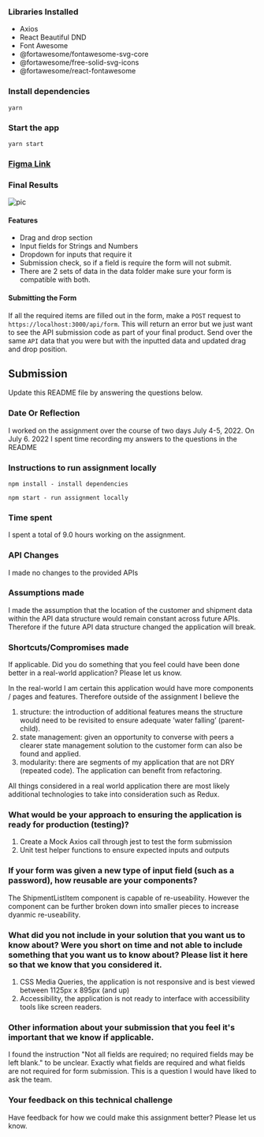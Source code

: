 ### Libraries Installed

- Axios
- React Beautiful DND
- Font Awesome
- @fortawesome/fontawesome-svg-core
- @fortawesome/free-solid-svg-icons
- @fortawesome/react-fontawesome

### Install dependencies

```
yarn
```

### Start the app

```
yarn start
```

### [Figma Link](https://www.figma.com/file/CkOra5bdQoqkejhX77P3eq/Dynamic-Form?node-id=0%3A1)

### Final Results
![pic](https://i.imgur.com/hy4byFj.gif)

#### Features
- Drag and drop section
- Input fields for Strings and Numbers
- Dropdown for inputs that require it
- Submission check, so if a field is require the form will not submit.
- There are 2 sets of data in the data folder make sure your form is compatible with both.

#### Submitting the Form
If all the required items are filled out in the form, make a `POST` request to `https://localhost:3000/api/form`. This will return an error but we just want to see the API submission code as part of your final product. Send over the same `API` data that you were but with the inputted data and updated drag and drop position.

## Submission

Update this README file by answering the questions below.

### Date Or Reflection

I worked on the assignment over the course of two days July 4-5, 2022.
On July 6. 2022 I spent time recording my answers to the questions in the README

### Instructions to run assignment locally

```
npm install - install dependencies
```

```
npm start - run assignment locally
```

### Time spent

I spent a total of 9.0 hours working on the assignment.

### API Changes

I made no changes to the provided APIs

### Assumptions made

I made the assumption that the location of the customer and shipment data within the API data structure would remain constant across future APIs. Therefore if the future API data structure changed the application will break.

### Shortcuts/Compromises made

If applicable. Did you do something that you feel could have been done better in a real-world application? Please let us know.

In the real-world I am certain this application would have more components / pages and features. Therefore outside of the assignment I believe the 

1. structure: the introduction of additional features means the structure would need to be revisited to ensure adequate ‘water falling’ (parent-child).
2. state management: given an opportunity to converse with peers a clearer state management solution to the customer form can also be found and applied. 
3. modularity: there are segments of my application that are not DRY (repeated code). The application can benefit from refactoring. 

All things considered in a real world application there are most likely additional technologies to take into consideration such as Redux.

### What would be your approach to ensuring the application is ready for production (testing)?

1. Create a Mock Axios call through jest to test the form submission 
2. Unit test helper functions to ensure expected inputs and outputs

### If your form was given a new type of input field (such as a password), how reusable are your components?

The ShipmentListItem component is capable of re-useability. However the component can be further broken down into smaller pieces to increase dyanmic re-useability.

### What did you not include in your solution that you want us to know about? Were you short on time and not able to include something that you want us to know about? Please list it here so that we know that you considered it.

1. CSS Media Queries, the application is not responsive and is best viewed between 1125px x 895px (and up)
2. Accessibility, the application is not ready to interface with accessibility tools like screen readers. 

### Other information about your submission that you feel it's important that we know if applicable.

I found the instruction "Not all fields are required; no required fields may be left blank." to be unclear. Exactly what fields are required and what fields are not required for form submission. This is a question I would have liked to ask the team.

### Your feedback on this technical challenge

Have feedback for how we could make this assignment better? Please let us know.

